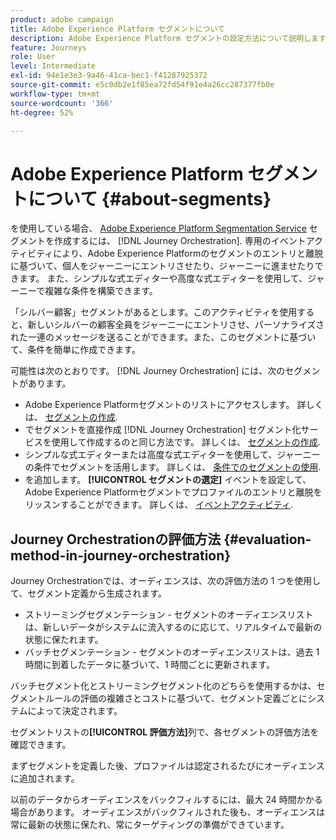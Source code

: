 ```yaml
---
product: adobe campaign
title: Adobe Experience Platform セグメントについて
description: Adobe Experience Platform セグメントの設定方法について説明します
feature: Journeys
role: User
level: Intermediate
exl-id: 94e1e3e3-9a46-41ca-bec1-f41287925372
source-git-commit: e5c0db2e1f85ea72fd54f91e4a26cc287377fb0e
workflow-type: tm+mt
source-wordcount: '366'
ht-degree: 52%

---
```


# Adobe Experience Platform セグメントについて {#about-segments}

を使用している場合、 [Adobe Experience Platform Segmentation Service](https://experienceleague.adobe.com/docs/experience-platform/segmentation/home.html?lang=ja) セグメントを作成するには、 [!DNL Journey Orchestration]. 専用のイベントアクティビティにより、Adobe Experience Platformのセグメントのエントリと離脱に基づいて、個人をジャーニーにエントリさせたり、ジャーニーに進ませたりできます。 また、シンプルな式エディターや高度な式エディターを使用して、ジャーニーで複雑な条件を構築できます。

「シルバー顧客」セグメントがあるとします。このアクティビティを使用すると、新しいシルバーの顧客全員をジャーニーにエントリさせ、パーソナライズされた一連のメッセージを送ることができます。また、このセグメントに基づいて、条件を簡単に作成できます。

可能性は次のとおりです。 [!DNL Journey Orchestration] には、次のセグメントがあります。

* Adobe Experience Platformセグメントのリストにアクセスします。 詳しくは、 [セグメントの作成](../segment/creating-a-segment.md).
* でセグメントを直接作成 [!DNL Journey Orchestration] セグメント化サービスを使用して作成するのと同じ方法です。 詳しくは、 [セグメントの作成](../segment/creating-a-segment.md).
* シンプルな式エディターまたは高度な式エディターを使用して、ジャーニーの条件でセグメントを活用します。 詳しくは、 [条件でのセグメントの使用](../segment/using-a-segment.md).
* を追加します。 **[!UICONTROL セグメントの選定]** イベントを設定して、Adobe Experience Platformセグメントでプロファイルのエントリと離脱をリッスンすることができます。 詳しくは、 [イベントアクティビティ](../building-journeys/segment-qualification-events.md).

## Journey Orchestrationの評価方法 {#evaluation-method-in-journey-orchestration}

Journey Orchestrationでは、オーディエンスは、次の評価方法の 1 つを使用して、セグメント定義から生成されます。

* ストリーミングセグメンテーション - セグメントのオーディエンスリストは、新しいデータがシステムに流入するのに応じて、リアルタイムで最新の状態に保たれます。
* バッチセグメンテーション - セグメントのオーディエンスリストは、過去 1 時間に到着したデータに基づいて、1 時間ごとに更新されます。

バッチセグメント化とストリーミングセグメント化のどちらを使用するかは、セグメントルールの評価の複雑さとコストに基づいて、セグメント定義ごとにシステムによって決定されます。

セグメントリストの&#x200B;**[!UICONTROL 評価方法]**&#x200B;列で、各セグメントの評価方法を確認できます。

まずセグメントを定義した後、プロファイルは認定されるたびにオーディエンスに追加されます。

以前のデータからオーディエンスをバックフィルするには、最大 24 時間かかる場合があります。 オーディエンスがバックフィルされた後も、オーディエンスは常に最新の状態に保たれ、常にターゲティングの準備ができています。